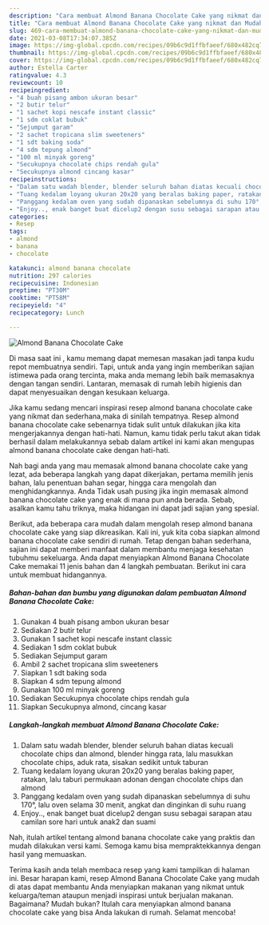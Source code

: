 ```yaml
---
description: "Cara membuat Almond Banana Chocolate Cake yang nikmat dan Mudah Dibuat"
title: "Cara membuat Almond Banana Chocolate Cake yang nikmat dan Mudah Dibuat"
slug: 469-cara-membuat-almond-banana-chocolate-cake-yang-nikmat-dan-mudah-dibuat
date: 2021-03-08T17:34:07.385Z
image: https://img-global.cpcdn.com/recipes/09b6c9d1ffbfaeef/680x482cq70/almond-banana-chocolate-cake-foto-resep-utama.jpg
thumbnail: https://img-global.cpcdn.com/recipes/09b6c9d1ffbfaeef/680x482cq70/almond-banana-chocolate-cake-foto-resep-utama.jpg
cover: https://img-global.cpcdn.com/recipes/09b6c9d1ffbfaeef/680x482cq70/almond-banana-chocolate-cake-foto-resep-utama.jpg
author: Estella Carter
ratingvalue: 4.3
reviewcount: 10
recipeingredient:
- "4 buah pisang ambon ukuran besar"
- "2 butir telur"
- "1 sachet kopi nescafe instant classic"
- "1 sdm coklat bubuk"
- "Sejumput garam"
- "2 sachet tropicana slim sweeteners"
- "1 sdt baking soda"
- "4 sdm tepung almond"
- "100 ml minyak goreng"
- "Secukupnya chocolate chips rendah gula"
- "Secukupnya almond cincang kasar"
recipeinstructions:
- "Dalam satu wadah blender, blender seluruh bahan diatas kecuali chocolate chips dan almond, blender hingga rata, lalu masukkan chocolate chips, aduk rata, sisakan sedikit untuk taburan"
- "Tuang kedalam loyang ukuran 20x20 yang beralas baking paper, ratakan, lalu taburi permukaan adonan dengan chocolate chips dan almond"
- "Panggang kedalam oven yang sudah dipanaskan sebelumnya di suhu 170°, lalu oven selama 30 menit, angkat dan dinginkan di suhu ruang"
- "Enjoy.., enak banget buat dicelup2 dengan susu sebagai sarapan atau camilan sore hari untuk anak2 dan suami"
categories:
- Resep
tags:
- almond
- banana
- chocolate

katakunci: almond banana chocolate 
nutrition: 297 calories
recipecuisine: Indonesian
preptime: "PT30M"
cooktime: "PT58M"
recipeyield: "4"
recipecategory: Lunch

---
```



![Almond Banana Chocolate Cake](https://img-global.cpcdn.com/recipes/09b6c9d1ffbfaeef/680x482cq70/almond-banana-chocolate-cake-foto-resep-utama.jpg)

Di masa  saat ini , kamu memang dapat memesan masakan jadi tanpa kudu repot membuatnya sendiri. Tapi, untuk anda yang ingin memberikan sajian istimewa pada orang tercinta, maka anda memang lebih baik memasaknya dengan tangan sendiri. Lantaran, memasak di rumah lebih higienis dan dapat menyesuaikan dengan kesukaan keluarga.

Jika kamu sedang mencari inspirasi resep almond banana chocolate cake yang nikmat dan sederhana,maka di sinilah tempatnya. Resep almond banana chocolate cake  sebenarnya tidak sulit untuk dilakukan jika kita mengerjakannya dengan hati-hati. Namun, kamu tidak perlu takut akan tidak berhasil dalam melakukannya 
sebab dalam artikel ini kami akan mengupas almond banana chocolate cake dengan hati-hati.  



Nah bagi anda yang mau memasak almond banana chocolate cake yang lezat, ada beberapa langkah yang dapat dikerjakan, pertama memilih jenis bahan, lalu penentuan bahan segar, hingga cara mengolah dan menghidangkannya. Anda Tidak usah pusing jika ingin memasak almond banana chocolate cake yang enak di mana pun anda berada. Sebab, asalkan kamu  tahu triknya, maka hidangan ini dapat jadi sajian yang spesial.

Berikut, ada beberapa cara mudah dalam mengolah resep almond banana chocolate cake yang siap dikreasikan. Kali ini, yuk kita coba siapkan almond banana chocolate cake sendiri di rumah. Tetap dengan bahan sederhana, sajian ini dapat memberi manfaat dalam membantu menjaga kesehatan tubuhmu sekeluarga. Anda dapat menyiapkan Almond Banana Chocolate Cake memakai 11 jenis bahan dan 4 langkah pembuatan. Berikut ini cara untuk membuat hidangannya.

<!--inarticleads1-->

##### Bahan-bahan dan bumbu yang digunakan dalam pembuatan Almond Banana Chocolate Cake:

1. Gunakan 4 buah pisang ambon ukuran besar
1. Sediakan 2 butir telur
1. Gunakan 1 sachet kopi nescafe instant classic
1. Sediakan 1 sdm coklat bubuk
1. Sediakan Sejumput garam
1. Ambil 2 sachet tropicana slim sweeteners
1. Siapkan 1 sdt baking soda
1. Siapkan 4 sdm tepung almond
1. Gunakan 100 ml minyak goreng
1. Sediakan Secukupnya chocolate chips rendah gula
1. Siapkan Secukupnya almond, cincang kasar




<!--inarticleads2-->

##### Langkah-langkah membuat Almond Banana Chocolate Cake:

1. Dalam satu wadah blender, blender seluruh bahan diatas kecuali chocolate chips dan almond, blender hingga rata, lalu masukkan chocolate chips, aduk rata, sisakan sedikit untuk taburan
1. Tuang kedalam loyang ukuran 20x20 yang beralas baking paper, ratakan, lalu taburi permukaan adonan dengan chocolate chips dan almond
1. Panggang kedalam oven yang sudah dipanaskan sebelumnya di suhu 170°, lalu oven selama 30 menit, angkat dan dinginkan di suhu ruang
1. Enjoy.., enak banget buat dicelup2 dengan susu sebagai sarapan atau camilan sore hari untuk anak2 dan suami




Nah, itulah artikel tentang  almond banana chocolate cake  yang praktis dan mudah dilakukan versi kami. Semoga kamu bisa mempraktekkannya dengan hasil yang memuaskan. 

Terima kasih anda telah membaca resep yang kami tampilkan di halaman ini. Besar harapan kami, resep  Almond Banana Chocolate Cake yang mudah di atas dapat membantu Anda menyiapkan makanan yang nikmat untuk keluarga/teman ataupun menjadi inspirasi untuk berjualan makanan. Bagaimana? Mudah bukan? Itulah cara menyiapkan almond banana chocolate cake yang bisa Anda lakukan di rumah. Selamat mencoba!

